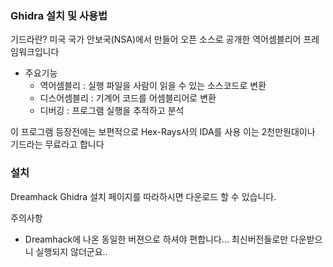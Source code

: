 ### Ghidra 설치 및 사용법

기드라란? 미국 국가 안보국(NSA)에서 만들어 오픈 소스로 공개한 역어셈블리어 프레임워크입니다

* 주요기능
  - 역어셈블리 : 실행 파일을 사람이 읽을 수 있는 소스코드로 변환
  - 디스어셈블리 : 기계어 코드를 어셈블리어로 변환
  - 디버깅 : 프로그램 실행을 추적하고 분석
 
이 프로그램 등장전에는 보편적으로 Hex-Rays사의 IDA를 사용 이는 2천만원대이나 기드라는 무료라고 합니다

### 설치

Dreamhack Ghidra 설치 페이지를 따라하시면 다운로드 할 수 있습니다.

주의사항
- Dreamhack에 나온 동일한 버젼으로 하셔야 편합니다... 최신버전들로만 다운받으니 실행되지 않더군요..



